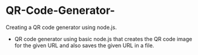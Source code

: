 # QR-Code-Generator-
Creating a QR code generator using node.js.
- QR code generator using basic node.js that creates the QR code image for the given URL and also saves the given URL in a file.

